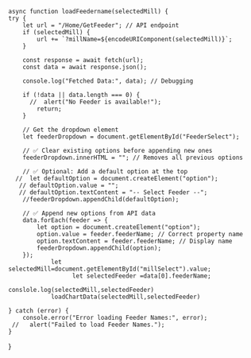     async function loadFeedername(selectedMill) {
    try {
        let url = "/Home/GetFeeder"; // API endpoint
        if (selectedMill) {
            url += `?millName=${encodeURIComponent(selectedMill)}`;
        }

        const response = await fetch(url);
        const data = await response.json();

        console.log("Fetched Data:", data); // Debugging

        if (!data || data.length === 0) {
          //  alert("No Feeder is available!");
            return;
        }

        // Get the dropdown element
        let feederDropdown = document.getElementById("FeederSelect");

        // ✅ Clear existing options before appending new ones
        feederDropdown.innerHTML = ""; // Removes all previous options

        // ✅ Optional: Add a default option at the top
      //  let defaultOption = document.createElement("option");
       // defaultOption.value = "";
       // defaultOption.textContent = "-- Select Feeder --";
        //feederDropdown.appendChild(defaultOption);

        // ✅ Append new options from API data
        data.forEach(feeder => {
            let option = document.createElement("option");
            option.value = feeder.feederName; // Correct property name
            option.textContent = feeder.feederName; // Display name
            feederDropdown.appendChild(option);
        });
                let selectedMill=document.getElementById("millSelect").value;
                      let selectedFeeder =data[0].feederName;
                                      conslole.log(selectedMill,selectedFeeder)
                loadChartData(selectedMill,selectedFeeder)

    } catch (error) {
        console.error("Error loading Feeder Names:", error);
     //   alert("Failed to load Feeder Names.");
    }
}

